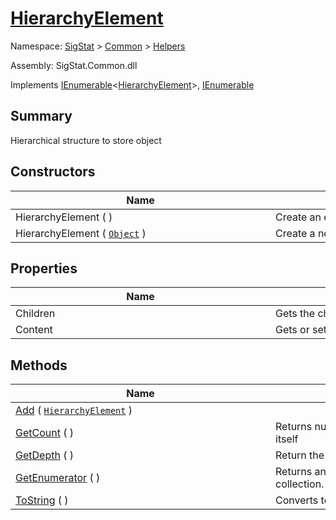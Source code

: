 # [HierarchyElement](./HierarchyElement.md)

Namespace: [SigStat]() > [Common](./../README.md) > [Helpers](./README.md)

Assembly: SigStat.Common.dll

Implements [IEnumerable](https://docs.microsoft.com/en-us/dotnet/api/System.Collections.Generic.IEnumerable-1)\<[HierarchyElement](./HierarchyElement.md)>, [IEnumerable](https://docs.microsoft.com/en-us/dotnet/api/System.Collections.IEnumerable)

## Summary
Hierarchical structure to store object

## Constructors

| Name | Summary | 
| --- | --- | 
| HierarchyElement (  )<div style="width: 400px">| Create an emty element<div style="width: 400px">| <br>
| HierarchyElement ( [`Object`](https://docs.microsoft.com/en-us/dotnet/api/System.Object) )<div style="width: 400px">| Create a new element with content<div style="width: 400px">| <br>


## Properties

| Name | Summary | 
| --- | --- | 
| Children<div style="width: 400px">| Gets the children.<div style="width: 400px">| <br>
| Content<div style="width: 400px">| Gets or sets the content.<div style="width: 400px">| <br>


## Methods

| Name | Summary | 
| --- | --- | 
| [Add](./Methods/HierarchyElement-100664010.md) ( [`HierarchyElement`](./HierarchyElement.md) )<div style="width: 400px">| <div style="width: 400px">| <br>
| [GetCount](./Methods/HierarchyElement-100664012.md) (  )<div style="width: 400px">| Returns number of elements under this node and itself<div style="width: 400px">| <br>
| [GetDepth](./Methods/HierarchyElement-100664011.md) (  )<div style="width: 400px">| Return the hierarchy's depth from this node<div style="width: 400px">| <br>
| [GetEnumerator](./Methods/HierarchyElement-100664014.md) (  )<div style="width: 400px">| Returns an enumerator that iterates through the collection.<div style="width: 400px">| <br>
| [ToString](./Methods/HierarchyElement-100664013.md) (  )<div style="width: 400px">| Converts to string.<div style="width: 400px">| <br>


